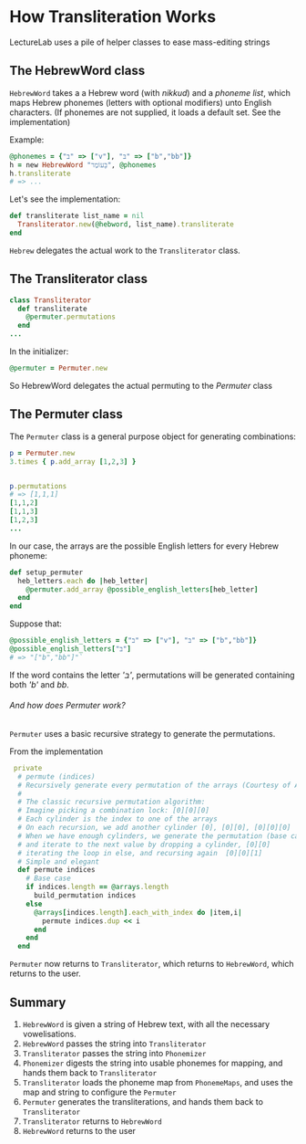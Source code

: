 # How Transliteration Works

LectureLab uses a pile of helper classes to ease mass-editing strings

## The HebrewWord class

`HebrewWord` takes a a Hebrew word (with _nikkud_) and a _phoneme list_, which maps Hebrew phonemes (letters with optional modifiers) unto English characters.
(If phonemes are not supplied, it loads a default set. See the implementation)

Example:
```ruby
@phonemes = {"ב" => ["v"], "בּ" => ["b","bb"]}
h = new HebrewWord "בָּעוֹמֶר", @phonemes
h.transliterate
# => ...
```

Let's see the implementation:
```ruby
def transliterate list_name = nil
  Transliterator.new(@hebword, list_name).transliterate
end
```

`Hebrew` delegates the actual work to the `Transliterator` class.

## The Transliterator class


```ruby
class Transliterator
  def transliterate
    @permuter.permutations
  end
...
```

In the initializer:
```ruby
@permuter = Permuter.new
```

So HebrewWord delegates the actual permuting to the _Permuter_ class

## The Permuter class

The `Permuter` class is a general purpose object for generating combinations:
```ruby
p = Permuter.new
3.times { p.add_array [1,2,3] }


p.permutations
# => [1,1,1]
[1,1,2]
[1,1,3]
[1,2,3]
...
```

In our case, the arrays are the possible English letters for every Hebrew phoneme:

```ruby
def setup_permuter
  heb_letters.each do |heb_letter|
    @permuter.add_array @possible_english_letters[heb_letter]
  end
end
```
Suppose that:

```ruby
@possible_english_letters = {"ב" => ["v"], "בּ" => ["b","bb"]}
@possible_english_letters["בּ"]
# => "["b","bb"]"`
```

If the word contains the letter _'בּ'_, permutations will be generated containing both _'b'_ and _bb_.

###### And how does Permuter work?
`Permuter` uses a basic recursive strategy to generate the permutations.

From the implementation
```ruby
 private
  # permute (indices)
  # Recursively generate every permutation of the arrays (Courtesy of Ari Fordsham)
  #
  # The classic recursive permutation algorithm:
  # Imagine picking a combination lock: [0][0][0]
  # Each cylinder is the index to one of the arrays
  # On each recursion, we add another cylinder [0], [0][0], [0][0][0]
  # When we have enough cylinders, we generate the permutation (base case)
  # and iterate to the next value by dropping a cylinder, [0][0]
  # iterating the loop in else, and recursing again  [0][0][1]
  # Simple and elegant
  def permute indices
    # Base case
    if indices.length == @arrays.length
      build_permutation indices
    else
      @arrays[indices.length].each_with_index do |item,i|
        permute indices.dup << i
      end
    end
  end
```

`Permuter` now returns to `Transliterator`, which returns to `HebrewWord`, which returns to the user.

## Summary

1. `HebrewWord` is given a string of Hebrew text, with all the necessary vowelisations.
2. `HebrewWord` passes the string into `Transliterator`
3. `Transliterator` passes the string into `Phonemizer`
4. `Phonemizer` digests the string into usable phonemes for mapping, and hands them back to `Transliterator`
5. `Transliterator` loads the phoneme map from `PhonemeMaps`, and uses the map and string to configure the `Permuter`
6. `Permuter` generates the transliterations, and hands them back to `Transliterator`
7. `Transliterator` returns to `HebrewWord`
8. `HebrewWord` returns to the user
